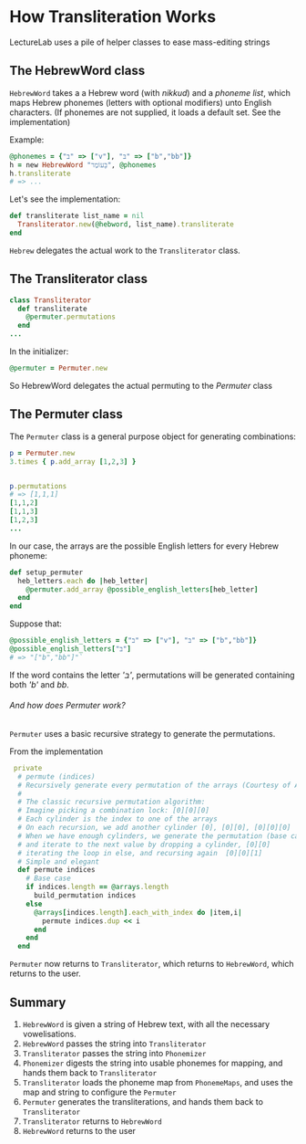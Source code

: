 # How Transliteration Works

LectureLab uses a pile of helper classes to ease mass-editing strings

## The HebrewWord class

`HebrewWord` takes a a Hebrew word (with _nikkud_) and a _phoneme list_, which maps Hebrew phonemes (letters with optional modifiers) unto English characters.
(If phonemes are not supplied, it loads a default set. See the implementation)

Example:
```ruby
@phonemes = {"ב" => ["v"], "בּ" => ["b","bb"]}
h = new HebrewWord "בָּעוֹמֶר", @phonemes
h.transliterate
# => ...
```

Let's see the implementation:
```ruby
def transliterate list_name = nil
  Transliterator.new(@hebword, list_name).transliterate
end
```

`Hebrew` delegates the actual work to the `Transliterator` class.

## The Transliterator class


```ruby
class Transliterator
  def transliterate
    @permuter.permutations
  end
...
```

In the initializer:
```ruby
@permuter = Permuter.new
```

So HebrewWord delegates the actual permuting to the _Permuter_ class

## The Permuter class

The `Permuter` class is a general purpose object for generating combinations:
```ruby
p = Permuter.new
3.times { p.add_array [1,2,3] }


p.permutations
# => [1,1,1]
[1,1,2]
[1,1,3]
[1,2,3]
...
```

In our case, the arrays are the possible English letters for every Hebrew phoneme:

```ruby
def setup_permuter
  heb_letters.each do |heb_letter|
    @permuter.add_array @possible_english_letters[heb_letter]
  end
end
```
Suppose that:

```ruby
@possible_english_letters = {"ב" => ["v"], "בּ" => ["b","bb"]}
@possible_english_letters["בּ"]
# => "["b","bb"]"`
```

If the word contains the letter _'בּ'_, permutations will be generated containing both _'b'_ and _bb_.

###### And how does Permuter work?
`Permuter` uses a basic recursive strategy to generate the permutations.

From the implementation
```ruby
 private
  # permute (indices)
  # Recursively generate every permutation of the arrays (Courtesy of Ari Fordsham)
  #
  # The classic recursive permutation algorithm:
  # Imagine picking a combination lock: [0][0][0]
  # Each cylinder is the index to one of the arrays
  # On each recursion, we add another cylinder [0], [0][0], [0][0][0]
  # When we have enough cylinders, we generate the permutation (base case)
  # and iterate to the next value by dropping a cylinder, [0][0]
  # iterating the loop in else, and recursing again  [0][0][1]
  # Simple and elegant
  def permute indices
    # Base case
    if indices.length == @arrays.length
      build_permutation indices
    else
      @arrays[indices.length].each_with_index do |item,i|
        permute indices.dup << i
      end
    end
  end
```

`Permuter` now returns to `Transliterator`, which returns to `HebrewWord`, which returns to the user.

## Summary

1. `HebrewWord` is given a string of Hebrew text, with all the necessary vowelisations.
2. `HebrewWord` passes the string into `Transliterator`
3. `Transliterator` passes the string into `Phonemizer`
4. `Phonemizer` digests the string into usable phonemes for mapping, and hands them back to `Transliterator`
5. `Transliterator` loads the phoneme map from `PhonemeMaps`, and uses the map and string to configure the `Permuter`
6. `Permuter` generates the transliterations, and hands them back to `Transliterator`
7. `Transliterator` returns to `HebrewWord`
8. `HebrewWord` returns to the user
